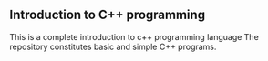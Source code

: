## **Introduction to C++ programming**


This is a complete introduction to c++ programming language
The repository constitutes basic and simple C++ programs.
